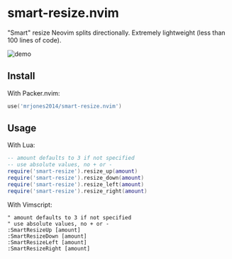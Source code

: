 # smart-resize.nvim

"Smart" resize Neovim splits directionally. Extremely lightweight (less than 100 lines of code).

![demo](./demo.gif)

## Install

With Packer.nvim:

```lua
use('mrjones2014/smart-resize.nvim')
```

## Usage

With Lua:

```lua
-- amount defaults to 3 if not specified
-- use absolute values, no + or -
require('smart-resize').resize_up(amount)
require('smart-resize').resize_down(amount)
require('smart-resize').resize_left(amount)
require('smart-resize').resize_right(amount)
```

With Vimscript:

```VimL
" amount defaults to 3 if not specified
" use absolute values, no + or -
:SmartResizeUp [amount]
:SmartResizeDown [amount]
:SmartResizeLeft [amount]
:SmartResizeRight [amount]
```
